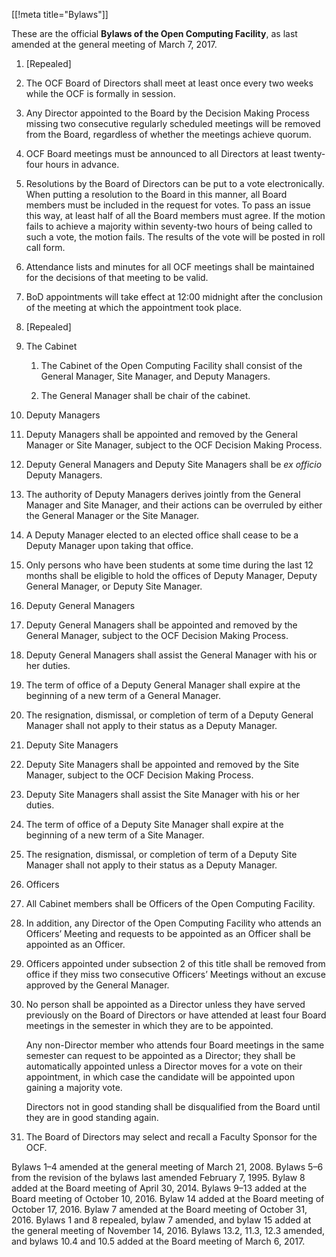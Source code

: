 [[!meta title="Bylaws"]]


These are the official **Bylaws of the Open Computing Facility**, as last
amended at the general meeting of March 7, 2017.

1. [Repealed]

2. The OCF Board of Directors shall meet at least once every two weeks while
   the OCF is formally in session.

3. Any Director appointed to the Board by the Decision Making Process missing
   two consecutive regularly scheduled meetings will be removed from the Board,
   regardless of whether the meetings achieve quorum.

4. OCF Board meetings must be announced to all Directors at least twenty-four
   hours in advance.

5. Resolutions by the Board of Directors can be put to a vote electronically.
   When putting a resolution to the Board in this manner, all Board members
   must be included in the request for votes. To pass an issue this way, at
   least half of all the Board members must agree. If the motion fails to
   achieve a majority within seventy-two hours of being called to such a vote,
   the motion fails. The results of the vote will be posted in roll call form.

6. Attendance lists and minutes for all OCF meetings shall be maintained for
   the decisions of that meeting to be valid.

7. BoD appointments will take effect at 12:00 midnight after the conclusion of
   the meeting at which the appointment took place.

8. [Repealed]

9. The Cabinet

   1. The Cabinet of the Open Computing Facility shall consist of the General
      Manager, Site Manager, and Deputy Managers.

   2. The General Manager shall be chair of the cabinet.

10. Deputy Managers

   1. Deputy Managers shall be appointed and removed by the General Manager or
      Site Manager, subject to the OCF Decision Making Process.

   2. Deputy General Managers and Deputy Site Managers shall be _ex officio_
      Deputy Managers.

   3. The authority of Deputy Managers derives jointly from the General Manager
      and Site Manager, and their actions can be overruled by either the
      General Manager or the Site Manager.

   4. A Deputy Manager elected to an elected office shall cease to be a Deputy
      Manager upon taking that office.

   5. Only persons who have been students at some time during the last 12
      months shall be eligible to hold the offices of Deputy Manager, Deputy
      General Manager, or Deputy Site Manager.

11. Deputy General Managers

   1. Deputy General Managers shall be appointed and removed by the General
      Manager, subject to the OCF Decision Making Process.

   2. Deputy General Managers shall assist the General Manager with his or her
      duties.

   3. The term of office of a Deputy General Manager shall expire at the
      beginning of a new term of a General Manager.

   4. The resignation, dismissal, or completion of term of a Deputy General
      Manager shall not apply to their status as a Deputy Manager.

12. Deputy Site Managers

   1. Deputy Site Managers shall be appointed and removed by the Site Manager,
      subject to the OCF Decision Making Process.

   2. Deputy Site Managers shall assist the Site Manager with his or her
      duties.

   3. The term of office of a Deputy Site Manager shall expire at the beginning
      of a new term of a Site Manager.

   4. The resignation, dismissal, or completion of term of a Deputy Site
      Manager shall not apply to their status as a Deputy Manager.

13. Officers

   1. All Cabinet members shall be Officers of the Open Computing Facility.

   2. In addition, any Director of the Open Computing Facility who attends an
      Officers’ Meeting and requests to be appointed as an Officer shall be
      appointed as an Officer.

   3. Officers appointed under subsection 2 of this title shall be removed from
      office if they miss two consecutive Officers’ Meetings without an excuse
      approved by the General Manager.

14. No person shall be appointed as a Director unless they have served
    previously on the Board of Directors or have attended at least four Board
    meetings in the semester in which they are to be appointed.

    Any non-Director member who attends four Board meetings in the same
    semester can request to be appointed as a Director; they shall be
    automatically appointed unless a Director moves for a vote on their
    appointment, in which case the candidate will be appointed upon gaining a
    majority vote.

    Directors not in good standing shall be disqualified from the Board until
    they are in good standing again.

15. The Board of Directors may select and recall a Faculty Sponsor for the OCF.

Bylaws 1–4 amended at the general meeting of March 21, 2008. Bylaws 5–6 from
the revision of the bylaws last amended February 7, 1995. Bylaw 8 added at the
Board meeting of April 30, 2014. Bylaws 9–13 added at the Board meeting of
October 10, 2016. Bylaw 14 added at the Board meeting of October 17, 2016.
Bylaw 7 amended at the Board meeting of October 31, 2016. Bylaws 1 and 8
repealed, bylaw 7 amended, and bylaw 15 added at the general meeting of
November 14, 2016. Bylaws 13.2, 11.3, 12.3 amended, and bylaws 10.4 and 10.5
added at the Board meeting of March 6, 2017.
